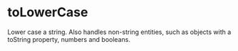 toLowerCase
===========

Lower case a string. Also handles non-string entities, such as objects with a toString property, numbers and booleans.
